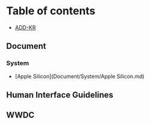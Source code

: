# Table of contents

* [ADD-KR](README.md)



## Document

### System

- [Apple Silicon](Document/System/Apple Silicon.md)



## Human Interface Guidelines



## WWDC

